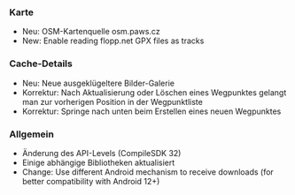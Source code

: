 ### Karte
- Neu: OSM-Kartenquelle osm.paws.cz
- New: Enable reading flopp.net GPX files as tracks

### Cache-Details
- Neu: Neue ausgeklügeltere Bilder-Galerie
- Korrektur: Nach Aktualisierung oder Löschen eines Wegpunktes gelangt man zur vorherigen Position in der Wegpunktliste
- Korrektur: Springe nach unten beim Erstellen eines neuen Wegpunktes

### Allgemein
- Änderung des API-Levels (CompileSDK 32)
- Einige abhängige Bibliotheken aktualisiert
- Change: Use different Android mechanism to receive downloads (for better compatibility with Android 12+)
